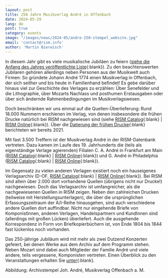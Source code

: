 ```yaml
---
layout: post
title: 250 Jahre Musikverlag André in Offenbach
date: 2024-05-29
lang: de
post: true
category: events
image: "/images/news/2024-05/andre-250-stempel_website.jpg"
email: 'contact@rism.info'
author: 'Martin Bierwisch'
---
```


In diesem Jahr gibt es viele musikalische Jubiläen zu feiern ([siehe die Anfang des Jahres veröffentlichte Liste](/musical_anniversaries/2024/01/11/musical-anniversaries-in-2024.html){:blank}). Zu den beachtenswerten Jubilaren gehören allerdings neben Personen aus der Musikwelt auch Firmen: So gründete Johann André 1774 einen Musikverlag in Offenbach, der sich seither und bis heute in Familienhand befindet! Es gebe darüber hinaus viel zur Geschichte des Verlages zu erzählen: Über Senefelder und die Lithographie, über Mozarts Nachlass und posthumen Erstausgaben oder über sich ändernde Rahmenbedingungen im Musikverlagswesen. 

Doch beschränken wir uns einmal auf die Quellen-Überlieferung: Rund 18.000 Nummern erschienen im Verlag, von denen insbesondere die frühen Drucke natürlich bei RISM nachgewiesen sind (siehe [RISM Catalog](https://opac.rism.info/search?View=rism&id=ks40000344){:blank} \| [RISM Online](https://rism.online/institutions/40000344){:blank}). Über die [Datierung der frühen Drucke](/new_at_rism/2021/10/25/andre-printed-editions-plate-numbers-to-1400.html){:blank} berichteten wir bereits 2021. 

Mit fast 3.500 Treffern ist der Musikverlag André in der RISM-Datenbank vertreten. Dazu kamen im Laufe des 19. Jahrhunderts die (teils als eigenständige Verlage agierenden) Filialen C. A. André in Frankfurt am Main ([RISM Catalog](https://opac.rism.info/search?View=rism&id=ks51000073){:blank} \| [RISM Online](https://rism.online/institutions/51000073){:blank}) und G. André in Philadelphia ([RISM Catalog](https://opac.rism.info/search?View=rism&id=ks30081052){:blank} \| [RISM Online](https://rism.online/institutions/30081052){:blank}). 

Im Gegensatz zu vielen anderen Verlagen existiert noch ein hauseigenes Verlagsarchiv (D-OF, [RISM Catalog](https://opac.rism.info/search?View=rism&id=ks30000954){:blank} \| [RISM Online](https://rism.online/institutions/30000954){:blank}). Bei RISM sind allein über 2.000 dort vorhandene Quellen (übrigens nicht nur Drucke!) nachgewiesen. Doch das Verlagsarchiv ist umfangreicher, als die nachgewiesenen Quellen in RISM zeigen. Neben den zahlreichen Drucken (teilweise mit Herstellungsunterlagen), die über die ursprünglichen Erfassungszeitraum der A/I-Reihe hinausgehen, sind auch verschiedene andere Quellen dort auffindbar. Nicht nur eingehende Briefe von KomponistInnen, anderen Verlagen, Handelspartnern und KundInnen sind (allerdings mit großen Lücken) überliefert. Auch die ausgehende Korrespondenz in Form von Briefkopierbüchern ist, von Ende 1804 bis 1844 fast lückenlos noch vorhanden.

Das 250-jährige Jubiläum wird mit mehr als zwei Dutzend Konzerten gefeiert, bei denen Werke aus dem Archiv auf dem Programm stehen. Neben Mozart sind dabei auch Mitglieder der Familie André und viele andere, teils vergessene, Komponisten vertreten. Einen Überblick zu den Veranstaltungen erhalten Sie [unter](https://andre250.de/){:blank}.

Abbildung: Archivstempel Joh. André, Musikverlag Offenbach a. M.
